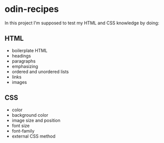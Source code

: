 # odin-recipes
In this project I'm supposed to test my HTML and CSS knowledge by doing:

## HTML
- boilerplate HTML
- headings
- paragraphs
- emphasizing
- ordered and unordered lists
- links
- images

## CSS
- color
- background color
- image size and position
- font size
- font-family
- external CSS method
